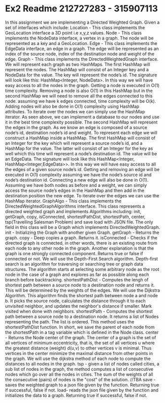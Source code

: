 # Ex2 Readme 212727283 - 315907113

In this assignment we are implementing a Directed Weighted Graph. Given a set of interfaces which include: 
Location - This class implements the GeoLocation interface a 3D point i.e x,y,z values.
Node  - This class implements the NodeData interface, a vertex in a graph. The node will be represented as a key and a GeoLocation.
Edge - This class implements the EdgeData interface, an edge in a graph. The edge will be represented as an index of the source node, index of the destination node and weight of the edge.
Graph - This class implements the DirectedWeightedGraph interface. We will represent each graph as two HashMaps. 
The first HashMap will represent the nodes. The HashMap will consist of an Integer key and a NodeData for the  value. The key will represent the node’s id. The signature will look like this: HashMap<Integer, NodeData>.
In this way we will have easy access to all the nodes in the graph. Getting a node is executed in O(1) time complexity. Removing a node is also O(1) in this HashMap but in the second HashMap we will need to remove all the edges connected to this node. assuming we have k edges connected, time complexity will be O(k). Adding nodes will also be done in O(1) complexity using HashMap attributes. To iterate over the nodes we can simply use the HashMap iterator. 
As seen above, we can implement a database to our nodes and use it in the best time complexity possible.
The second HashMap will represent the edges in the graph. As we know an edge is composed of a source node’s id, destination node’s id and weight. To represent each edge we will construct a HashMap inside a HashMap. The first HashMap will consist of an Integer for the key which will represent a source node’s id, and a HashMap for the value. The latter will consist of an Integer for the key as well which this time will represent a node’s destination id. The value will be an EdgeData. The signature will look like this HashMap<Integer, HashMap<Integer,EdgeData>>. In this way we will have easy access to all the edges of a given source node’s id. Getting and removing an edge will be executed in O(1) complexity assuming we have the node’s source id and node’s destination id. Connecting a new edge will also be done in O(1). Assuming we have both nodes as before and a weight, we can simply access the source node’s edges in the HashMap and then add in the destination position the new edge. To iterate over the edges we can use the HashMap iterator. 
GraphAlgo -  This class implements the DirectedWeightedGraphAlgorithms interface. This class represents a directed weighted graph and implements Algorithms including: init, getGraph, copy, isConnected, shortestPathDist, shortestPath, center, tsp(Travelling Salesman Problem)  and save load with JSON file.
The only field in this class will be a Graph which implements DirectedWeightedGraph.
init - Initializing the Graph with another given Graph.
getGraph - Returns the graph.
copy - Deep copies a graph. Returns it.
isConnected - Checks if the directed graph is connected, in other words, there is an existing route from each node to any other node in the graph. Another explanation is that the graph is one strongly connected component. Returns true or false if connected or not.
We will use the Depth-First Search algorithm. Depth-first search is an algorithm for traversing or searching tree or graph data structures. The algorithm starts at selecting some arbitrary node as the root node in the case of a graph and explores as far as possible along each branch before backtracking.
shortestPathDist - Computes the lengh of shortest path between a source node to a destination node and returns it. This will be determined by the weights of the edges.
We will use the Dijkstra Algorithm. This algorithm finds the shortest path between node a and node b. It picks the source node, calculates the distance through it to each unvisited neighbor, and updates the neighbor's distance if smaller. Mark visited when done with neighbors. 
shortestPath - Computes the shortest path between a source node to a destination node. It returns a list of Nodes representing the path. The list is ordered. This method uses the shortestPathDist function. In short, we save the parent of each node from the shortestPath in a tag variable which is defined in the Node class.
center - Returns the Node center of the graph. The center of a graph is the set of all vertices of minimum eccentricity, that is, the set of all vertices u where the greatest distance (weight) d(u,v) to other vertices v is minimal. Thus vertices in the center minimize the maximal distance from other points in the graph.
We will use the dijkstra method of each node to compute the distances to all nodes in the graph. 
tsp - given a list of nodes called cities, a sub list of nodes in the graph, the method computes a list of consecutive nodes which go over all the nodes in cities. The sum of the weights of all the consecutive (pairs) of nodes is the "cost" of the solution. //TBA
save - saves the weighted graph to a json file given by the function. Returning true if successful, false if not.
load-  reads the json file given by the function and initializes the data to a graph. Returning true if successful, false if not.




   


  


